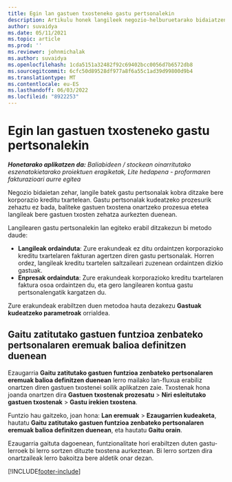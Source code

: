 ```yaml
---
title: Egin lan gastuen txosteneko gastu pertsonalekin
description: Artikulu honek langileek negozio-helburuetarako bidaiatzen duten bitartean egiten dituzten gastu pertsonalekin lan egiteko informazioa eskaintzen du.
author: suvaidya
ms.date: 05/11/2021
ms.topic: article
ms.prod: ''
ms.reviewer: johnmichalak
ms.author: suvaidya
ms.openlocfilehash: 1cda5151a32482f92c69402bcc0056d7b6572db8
ms.sourcegitcommit: 6cfc50d89528df977a8f6a55c1ad39d99800d9b4
ms.translationtype: MT
ms.contentlocale: eu-ES
ms.lasthandoff: 06/03/2022
ms.locfileid: "8922253"
---
```

# <a name="work-with-personal-expenses-on-an-expense-report"></a>Egin lan gastuen txosteneko gastu pertsonalekin

_**Honetarako aplikatzen da:** Baliabideen / stockean oinarritutako eszenatokietarako proiektuen eragiketak, Lite hedapena - proformaren fakturazioari aurre egitea_

Negozio bidaietan zehar, langile batek gastu pertsonalak kobra ditzake bere korporazio kreditu txartelean. Gastu pertsonalak kudeatzeko prozesurik zehaztu ez bada, baliteke gastuen txostena onartzeko prozesua etetea langileak bere gastuen txosten zehatza aurkezten duenean.

Langilearen gastu pertsonalekin lan egiteko erabil ditzakezun bi metodo daude:

  - **Langileak ordainduta**: Zure erakundeak ez ditu ordaintzen korporazioko kreditu txartelaren fakturan agertzen diren gastu pertsonalak. Horren ordez, langileak kreditu txartelen saltzaileari zuzenean ordaintzen dizkio gastuak. 
  - **Enpresak ordainduta**: Zure erakundeak korporazioko kreditu txartelaren faktura osoa ordaintzen du, eta gero langilearen kontua gastu pertsonalengatik kargatzen du.

Zure erakundeak erabiltzen duen metodoa hauta dezakezu **Gastuak kudeatzeko parametroak** orrialdea.


## <a name="enable-split-expense-function-when-personal-amount-field-has-value-defined"></a>Gaitu zatitutako gastuen funtzioa zenbateko pertsonalaren eremuak balioa definitzen duenean

Ezaugarria **Gaitu zatitutako gastuen funtzioa zenbateko pertsonalaren eremuak balioa definitzen duenean** lerro mailako lan-fluxua erabiliz onartzen diren gastuen txostenei soilik aplikatzen zaie. Txostenak hona joanda onartzen dira **Gastuen txostenak prozesatu** > **Niri esleitutako gastuen txostenak** > **Gastu irekien txostena**. 

Funtzio hau gaitzeko, joan hona: **Lan eremuak** > **Ezaugarrien kudeaketa**, hautatu **Gaitu zatitutako gastuen funtzioa zenbateko pertsonalaren eremuak balioa definitzen duenean**, eta hautatu **Gaitu orain**. 

Ezaugarria gaituta dagoenean, funtzionalitate hori erabiltzen duten gastu-lerroek bi lerro sortzen dituzte txostena aurkeztean. Bi lerro sortzen dira onartzaileak lerro bakoitza bere aldetik onar dezan.


[!INCLUDE[footer-include](../includes/footer-banner.md)]
